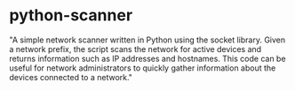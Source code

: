 # python-scanner
"A simple network scanner written in Python using the socket library. Given a network prefix, the script scans the network for active devices and returns information such as IP addresses and hostnames. This code can be useful for network administrators to quickly gather information about the devices connected to a network."
